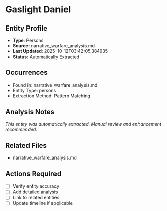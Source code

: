 # Gaslight Daniel

## Entity Profile
- **Type**: Persons
- **Source**: narrative_warfare_analysis.md
- **Last Updated**: 2025-10-12T03:42:05.384935
- **Status**: Automatically Extracted

## Occurrences
- Found in: narrative_warfare_analysis.md
- Entity Type: persons
- Extraction Method: Pattern Matching

## Analysis Notes
*This entity was automatically extracted. Manual review and enhancement recommended.*

## Related Files
- narrative_warfare_analysis.md

## Actions Required
- [ ] Verify entity accuracy
- [ ] Add detailed analysis
- [ ] Link to related entities
- [ ] Update timeline if applicable
